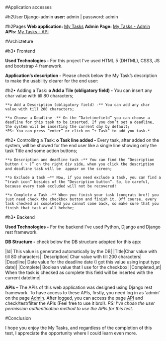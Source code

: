 #Application accesses

#h2User Django-admin
**user:** admin | password: admin

#h2Pages
**Web application:** [My Tasks](http://127.0.0.1:8000)
**Admin Page:** [My Tasks - Admin](http://127.0.0.1:8000/admin)
**APIs:** [My Tasks - API](http://127.0.0.1:8000/api)

#Archicteture

#h3•	Frontend

**Used Technologies -** For this project I’ve used HTML 5 (DHTML), CSS3, JS and bootstrap 4 framework. 

**Application’s description -** Please check below the My Task’s description to make the usability clearer for the end user:

#h2•	Adding a Task:
	**o	Add a Tile (obligatory field) -** You can insert any char value with till 80 characters;

	**o	Add a Description (obligatory field) -** You can add any char value with till 200 characters;
	
	**o	Choose a Deadline -** On the “Datetimefield” you can choose a deadline for this task to be inserted. If you don’t set a deadline, the system will be inserting the current day by default;
	*PS: You can press “enter” or click on “+ Task” to add you task.*

#h2•	Controlling a Task:
	**o	Task line added -** Every task, after added on the system, will be showed for the end user like a single line showing only the task Title and some action buttons;

	**o	Description and deadline task –** You can find the “Description button ( ˅ )” on the right div side, when you click the description and deadline task will be  appear on the screen;

	**o	Exclude a task –** Now, if you need exclude a task, you can find a “trash icon” besides of the “Description button”. So, be careful, because every task excluded will not be recovered!

	**o	Complete a Task –** When you finish your task (congrats bro!) you just need check the checkbox button and finish it. Off course, every task checked as completed you cannot come back, so make sure that you finish that task at all hehehe;




#h3•	Backend

**Used Technologies -** For the backend I’ve used Python, Django and Django rest framework.

**DB Structure -** check below the DB structure adopted for this app:


|Id| This value is generated automatically by the DB| 
|Title|Char value with till 80 characters|
|Description| Char value with till 200 characters|
|Deadline| Date value for the deadline date (I got this value using input type date)|
|Complete| Boolean value that I use for the checkbox|
|Completed_at| When the task is checked as complete this field will be inserted with the current datetime|

**APIs –** The APIs of this web application was designed using Django rest framework. To have access to these APIs, firstly, you need log in as ‘admin’ on the page [Admin](http://127.0.0.1:8000/admin). After logged, you can access the page [API](http://127.0.0.1:8000/api) and check/test/filter the APIs (Feel free to use it bro!).
*PS: I’ve chose the user permission authentication method to use the APIs for this test.*

#Conclusion

I hope you enjoy the My Tasks, and regardless of the completion of this test, I appreciate the opportunity where I could learn even more.

